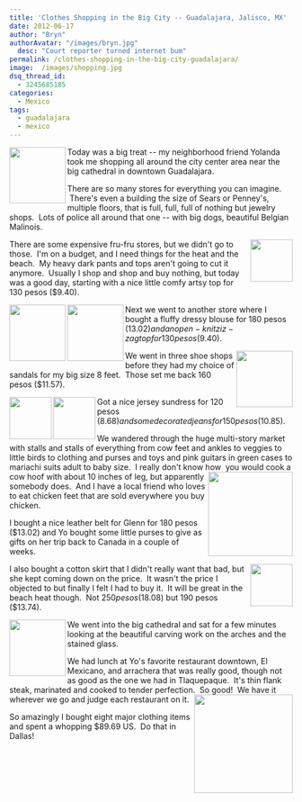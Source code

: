 ```yaml
---
title: 'Clothes Shopping in the Big City -- Guadalajara, Jalisco, MX'
date: 2012-06-17
author: "Bryn"
authorAvatar: "/images/bryn.jpg"
  desc: "Court reporter turned internet bum"
permalink: /clothes-shopping-in-the-big-city-guadalajara/
image:  /images/shopping.jpg
dsq_thread_id:
  - 3245685185
categories:
  - Mexico
tags:
  - guadalajara
  - mexico
---
```

<img src="https://a1.sphotos.ak.fbcdn.net/hphotos-ak-snc6/s720x720/150736_10150977957908993_677503992_11925514_1748571729_n.jpg" alt="" width="100" align="left" />

Today was a big treat -- my neighborhood friend Yolanda took me shopping all around the city center area near the big cathedral in downtown Guadalajara.

There are so many stores for everything you can imagine.  There's even a building the size of Sears or Penney's, multiple floors, that is full, full, full of nothing but jewelry shops.  Lots of police all around that one -- with big dogs, beautiful Belgian Malinois.

<img src="https://a2.sphotos.ak.fbcdn.net/hphotos-ak-snc6/166042_10150977898108993_677503992_11925393_513595731_n.jpg" alt="" width="75" align="right" />There are some expensive fru-fru stores, but we didn't go to those.  I'm on a budget, and I need things for the heat and the beach.  My heavy dark pants and tops aren't going to cut it anymore.  Usually I shop and shop and buy nothing, but today was a good day, starting with a nice little comfy artsy top for 130 pesos ($9.40).

<!--more-->

<img src="https://a7.sphotos.ak.fbcdn.net/hphotos-ak-snc7/577487_10150977899458993_677503992_11925396_2052232393_n.jpg" alt="" width="100" align="left" /><img src="https://a5.sphotos.ak.fbcdn.net/hphotos-ak-ash3/545641_10150977898958993_677503992_11925395_94931201_n.jpg" alt="" width="100" align="left" />Next we went to another store where I bought a fluffy dressy blouse for 180 pesos ($13.02) and an open-knit ziz-zag top for 130 pesos ($9.40).

<img src="https://a2.sphotos.ak.fbcdn.net/hphotos-ak-prn1/525668_10150977900988993_677503992_11925401_559430124_n.jpg" alt="" width="100" align="right" />We went in three shoe shops before they had my choice of sandals for my big size 8 feet.  Those set me back 160 pesos ($11.57).

<img src="https://a2.sphotos.ak.fbcdn.net/hphotos-ak-snc7/303448_10150977899833993_677503992_11925398_1629554372_n.jpg" alt="" width="75" align="left" /><img src="https://a8.sphotos.ak.fbcdn.net/hphotos-ak-snc7/74758_10150977900273993_677503992_11925399_248805157_n.jpg" alt="" width="75" align="left" />Got a nice jersey sundress for 120 pesos ($8.68) and some decorated jeans for 150 pesos ($10.85).

We wandered through the huge multi-story market with stalls and stalls of everything from cow feet and ankles to veggies to little birds to clothing and purses and toys and pink guitars in green cases to mariachi suits adult to baby size.  I really don't know how <img src="https://a8.sphotos.ak.fbcdn.net/hphotos-ak-ash3/560219_10150977897493993_677503992_11925392_494293446_n.jpg" alt="" width="150" align="right" /> you would cook a cow hoof with about 10 inches of leg, but apparently somebody does.  And I have a local friend who loves to eat chicken feet that are sold everywhere you buy chicken.

I bought a nice leather belt for Glenn for 180 pesos ($13.02) and Yo bought some little purses to give as gifts on her trip back to Canada in a couple of weeks.

<img src="https://a8.sphotos.ak.fbcdn.net/hphotos-ak-ash2/149730_10150977900583993_677503992_11925400_2141177313_n.jpg" alt="" width="75" align="right" />

I also bought a cotton skirt that I didn't really want that bad, but she kept coming down on the price.  It wasn't the price I objected to but finally I felt I had to buy it.  It will be great in the beach heat though.  Not $250 pesos ($18.08) but 190 pesos ($13.74).

<img src="https://a7.sphotos.ak.fbcdn.net/hphotos-ak-ash2/156498_10150977894693993_677503992_11925382_1860967956_n.jpg" alt="" width="100" align="left" />We went into the big cathedral and sat for a few minutes looking at the beautiful carving work on the arches and the stained glass.

We had lunch at Yo's favorite restaurant downtown, El Mexicano, and arrachera that was really good, though not as good as the one we had in Tlaquepaque.  It's thin flank steak, marinated and cooked to tender perfection.  So good!  We have it wherever we go and judge each restaurant on it.<img src="https://a4.sphotos.ak.fbcdn.net/hphotos-ak-snc7/582389_10150977896943993_677503992_11925390_900779950_n.jpg" alt="" width="175" align="right" />

So amazingly I bought eight major clothing items and spent a whopping $89.69 US.  Do that in Dallas!
